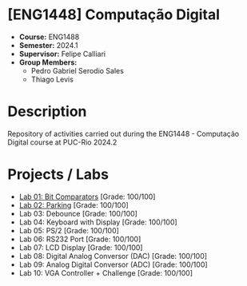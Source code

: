 # [ENG1448] Computação Digital
* **Course:** ENG1488
* **Semester:** 2024.1
* **Supervisor:** Felipe Calliari
* **Group Members:**
  * Pedro Gabriel Serodio Sales
  * Thiago Levis

# Description
Repository of activities carried out during the ENG1448 - Computação Digital course at PUC-Rio 2024.2
# Projects / Labs
* [Lab 01: Bit Comparators](https://github.com/salespedrogabriel/ENG1448-Computacao-Digital/tree/main/%5BLAB1%5D%20Bit%20Comparators) [Grade: 100/100]
* [Lab 02: Parking](https://github.com/salespedrogabriel/ENG1448-Computacao-Digital/tree/main/%5BLAB2%5D%20Parking) [Grade: 100/100]
* Lab 03: Debounce [Grade: 100/100]
* Lab 04: Keyboard with Display [Grade: 100/100]
* Lab 05: PS/2 [Grade: 100/100]
* Lab 06: RS232 Port [Grade: 100/100]
* Lab 07: LCD Display [Grade: 100/100]
* Lab 08: Digital Analog Conversor (DAC) [Grade: 100/100]
* Lab 09: Analog Digital Conversor (ADC) [Grade: 100/100]
* Lab 10: VGA Controller + Challenge [Grade: 100/100]


